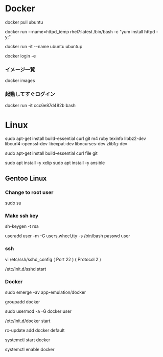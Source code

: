 # Docker

docker pull ubuntu

docker run --name=httpd_temp rhel7:latest /bin/bash -c "yum install httpd -y;"

docker run -it --name ubuntu ubuntup

docker login -e

### イメージ一覧
docker images

### 起動してすぐログイン
docker run -it ccc6e87d482b bash


# Linux

sudo apt-get install build-essential curl git m4 ruby texinfo libbz2-dev libcurl4-openssl-dev libexpat-dev libncurses-dev zlib1g-dev

sudo apt-get install build-essential curl file git

sudo apt install -y xclip
sudo apt install -y ansible


## Gentoo Linux
### Change to root user
sudo su

### Make ssh key
sh-keygen -t rsa

useradd user -m -G users,wheel,tty -s /bin/bash
passwd user

### ssh

vi /etc/ssh/sshd_config
( Port 22 )
( Protocol 2 )

/etc/init.d/sshd start

### Docker
sudo emerge -av app-emulation/docker

groupadd docker

sudo usermod -a -G docker user

/etc/init.d/docker start

rc-update add docker default

systemctl start docker

systemctl enable docker
